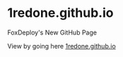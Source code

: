 # 1redone.github.io
FoxDeploy's New GitHub Page

View by going here [1redone.github.io](https://1redone.github.io/)
